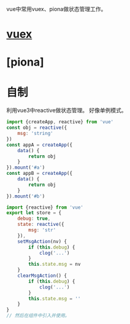vue中常用vuex、piona做状态管理工作。  
# [vuex](/jsPackages/vuex.html)

# [piona]

# 自制
利用vue3中reactive做状态管理。
好像单例模式。
```js
import {createApp, reactive} from 'vue'
const obj = reactive({
    msg: 'string'
})
const appA = createApp({
    data() {
        return obj
    }
}).mount('#a')
const appB = createApp({
    data() {
        return obj
    }
}).mount('#b')
```
```js
import {reactive} from 'vue'
export let store = {
    debug: true,
    state: reactive({
        msg: 'str'
    }),
    setMsgAction(nv) {
        if (this.debug) {
            clog('...')
        }
        this.state.msg = nv
    }
    clearMsgAction() {
        if (this.debug) {
            clog('...')
        }
        this.state.msg = ''
    }
}
// 然后在组件中引入并使用。
```